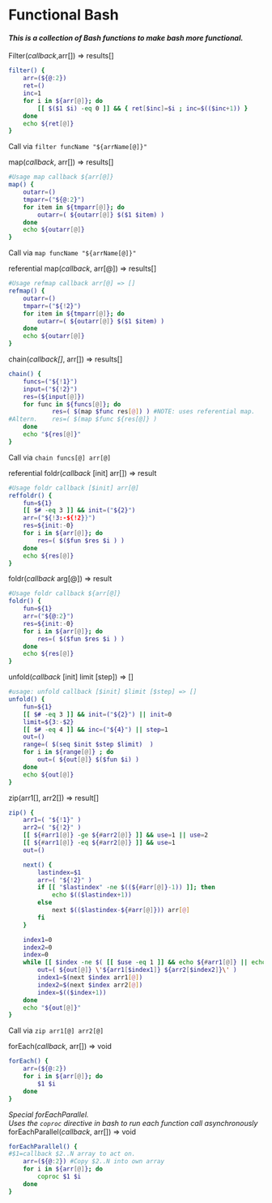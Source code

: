 # Functional Bash

#### _This is a collection of Bash functions to make bash more functional._

Filter(_callback_,arr[]) => results[]
```bash
filter() {
    arr=(${@:2})
    ret=()
    inc=1
    for i in ${arr[@]}; do
        [[ $($1 $i) -eq 0 ]] && { ret[$inc]=$i ; inc=$(($inc+1)) }
    done
    echo ${ret[@]}
}
```
Call via `filter funcName "${arrName[@]}"`

map(_callback_, arr[]) => results[]
```bash
#Usage map callback ${arr[@]}
map() {
    outarr=()
    tmparr=("${@:2}")
    for item in ${tmparr[@]}; do
        outarr=( ${outarr[@]} $($1 $item) )
    done
    echo ${outarr[@]}
}
```
Call via `map funcName "${arrName[@]}"`

referential map(_callback_, arr[@]) => results[]
```bash
#Usage refmap callback arr[@] => []
refmap() {
    outarr=()
    tmparr=("${!2}")
    for item in ${tmparr[@]}; do
        outarr=( ${outarr[@]} $($1 $item) )
    done
    echo ${outarr[@]}
}
```

chain(_callback[]_, arr[]) => results[]
```bash
chain() {
    funcs=("${!1}")
    input=("${!2}")
    res=(${input[@]})
    for func in ${funcs[@]}; do
            res=( $(map $func res[@]) ) #NOTE: uses referential map. 
#Altern.    res=( $(map $func ${res[@]} )
    done
    echo "${res[@]}"
}
```
Call via `chain funcs[@] arr[@]`

referential foldr(_callback_ [init] arr[]) => result
```bash
#Usage foldr callback [$init] arr[@]
reffoldr() {
    fun=${1}
    [[ $# -eq 3 ]] && init=("${2}")
    arr=("${!3:-${!2}}")
    res=${init:-0}
    for i in ${arr[@]}; do
        res=( $($fun $res $i ) )
    done
    echo ${res[@]}  
}
```

foldr(_callback_ arg[@]) => result
```bash
#Usage foldr callback ${arr[@]}
foldr() {
    fun=${1}
    arr=("${@:2}")
    res=${init:-0}
    for i in ${arr[@]}; do
        res=( $($fun $res $i ) )
    done
    echo ${res[@]}  
}
```

unfold(_callback_ [init] limit [step]) => []
```bash
#usage: unfold callback [$init] $limit [$step] => []
unfold() {
    fun=${1}
    [[ $# -eq 3 ]] && init=("${2}") || init=0
    limit=${3:-$2}
    [[ $# -eq 4 ]] && inc=("${4}") || step=1
    out=()
    range=( $(seq $init $step $limit)  ) 
    for i in ${range[@]} ; do
        out=( ${out[@]} $($fun $i) )
    done
    echo ${out[@]}
}
```

zip(arr1[], arr2[]) => result[]
```bash
zip() {
    arr1=( "${!1}" )
    arr2=( "${!2}" )
    [[ ${#arr1[@]} -ge ${#arr2[@]} ]] && use=1 || use=2
    [[ ${#arr1[@]} -eq ${#arr2[@]} ]] && use=1
    out=()

    next() {
        lastindex=$1
        arr=( "${!2}" )
        if [[ "$lastindex" -ne $((${#arr[@]}-1)) ]]; then
            echo $(($lastindex+1))
        else
            next $(($lastindex-${#arr[@]})) arr[@]
        fi
    }

    index1=0
    index2=0
    index=0
    while [[ $index -ne $( [[ $use -eq 1 ]] && echo ${#arr1[@]} || echo ${#arr2[@]} ) ]] ; do
        out=( ${out[@]} \'${arr1[$index1]} ${arr2[$index2]}\' )
        index1=$(next $index arr1[@])
        index2=$(next $index arr2[@])
        index=$(($index+1))
    done
    echo "${out[@]}"
}
```
Call via `zip arr1[@] arr2[@]`

forEach(_callback_, arr[]) => void
```bash
forEach() {
    arr=(${@:2})
    for i in ${arr[@]}; do
        $1 $i
    done
}
```

_Special forEachParallel._  
_Uses the `coproc` directive in bash to run each function call asynchronously_
forEachParallel(_callback_, arr[]) => void
```bash
forEachParallel() {
#$1=callback $2..N array to act on.
    arr=(${@:2}) #Copy $2..N into own array
    for i in ${arr[@]}; do
        coproc $1 $i 
    done
}
```
